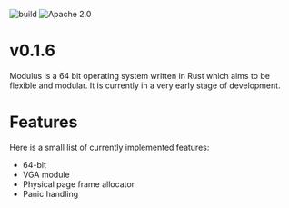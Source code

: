![build](https://circleci.com/gh/modulus/kernel.svg?style=shield&circle-token=:circle-token) ![Apache 2.0](https://img.shields.io/badge/license-Apache%202.0-brightgreen.svg)

# v0.1.6
Modulus is a 64 bit operating system written in Rust which aims to be flexible and modular. It is currently in a very early stage of development.

# Features

Here is a small list of currently implemented features:

* 64-bit
* VGA module
* Physical page frame allocator
* Panic handling
